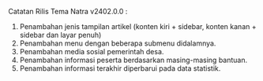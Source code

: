 Catatan Rilis Tema Natra v2402.0.0 :

1. Penambahan jenis tampilan artikel (konten kiri + sidebar, konten kanan + sidebar dan layar penuh)
2. Penambahan menu dengan beberapa submenu didalamnya.
3. Penambahan media sosial pemerintah desa.
4. Penambahan informasi peserta berdasarkan masing-masing bantuan.
5. Penambahan informasi terakhir diperbarui pada data statistik.